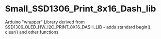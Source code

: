 # Small_SSD1306_Print_8x16_Dash_lib
Arduino "wrapper" Library derived from SSD1306_OLED_HW_I2C_PRINT_8X16_DASH_LIB - adds standard begin(), clear() and other functions 
